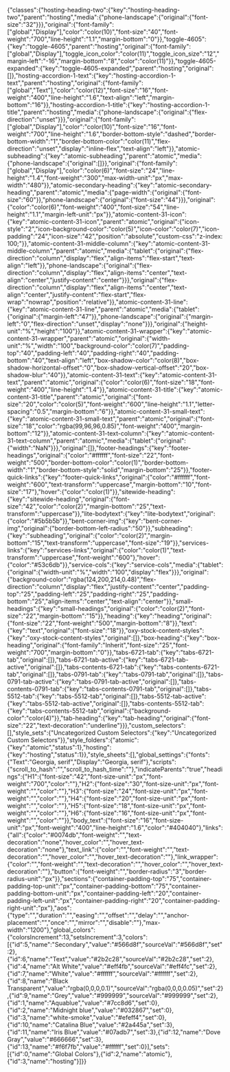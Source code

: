 {"classes":{"hosting-heading-two":{"key":"hosting-heading-two","parent":"hosting","media":{"phone-landscape":{"original":{"font-size":"32"}}},"original":{"font-family":["global","Display"],"color":"color(10)","font-size":"40","font-weight":"700","line-height":"1.1","margin-bottom":"0"}},"toggle-4605":{"key":"toggle-4605","parent":"hosting","original":{"font-family":["global","Display"],"toggle_icon_color":"color(11)","toggle_icon_size":"12","margin-left":"-16","margin-bottom":"8","color":"color(11)"}},"toggle-4605-expanded":{"key":"toggle-4605-expanded","parent":"hosting","original":[]},"hosting-accordion-1-text":{"key":"hosting-accordion-1-text","parent":"hosting","original":{"font-family":["global","Text"],"color":"color(12)","font-size":"16","font-weight":"400","line-height":"1.6","text-align":"left","margin-bottom":"16"}},"hosting-accordion-1-title":{"key":"hosting-accordion-1-title","parent":"hosting","media":{"phone-landscape":{"original":{"flex-direction":"unset"}}},"original":{"font-family":["global","Display"],"color":"color(10)","font-size":"16","font-weight":"700","line-height":"1.6","border-bottom-style":"dashed","border-bottom-width":"1","border-bottom-color":"color(11)","flex-direction":"unset","display":"inline-flex","text-align":"left"}},"atomic-subheading":{"key":"atomic-subheading","parent":"atomic","media":{"phone-landscape":{"original":[]}},"original":{"font-family":["global","Display"],"color":"color(6)","font-size":"24","line-height":"1.4","font-weight":"300","max-width-unit":"px","max-width":"480"}},"atomic-secondary-heading":{"key":"atomic-secondary-heading","parent":"atomic","media":{"page-width":{"original":{"font-size":"60"}},"phone-landscape":{"original":{"font-size":"44"}}},"original":{"color":"color(6)","font-weight":"400","font-size":"54","line-height":"1.1","margin-left-unit":"px"}},"atomic-content-31-icon":{"key":"atomic-content-31-icon","parent":"atomic","original":{"icon-style":"2","icon-background-color":"color(5)","icon-color":"color(7)","icon-padding":"24","icon-size":"42","position":"absolute","custom-css":"z-index: 100;"}},"atomic-content-31-middle-column":{"key":"atomic-content-31-middle-column","parent":"atomic","media":{"tablet":{"original":{"flex-direction":"column","display":"flex","align-items":"flex-start","text-align":"left"}},"phone-landscape":{"original":{"flex-direction":"column","display":"flex","align-items":"center","text-align":"center","justify-content":"center"}}},"original":{"flex-direction":"column","display":"flex","align-items":"center","text-align":"center","justify-content":"flex-start","flex-wrap":"nowrap","position":"relative"}},"atomic-content-31-line":{"key":"atomic-content-31-line","parent":"atomic","media":{"tablet":{"original":{"margin-left":"47"}},"phone-landscape":{"original":{"margin-left":"0","flex-direction":"unset","display":"none"}}},"original":{"height-unit":"%","height":"100"}},"atomic-content-31-wrapper":{"key":"atomic-content-31-wrapper","parent":"atomic","original":{"width-unit":"%","width":"100","background-color":"color(7)","padding-top":"40","padding-left":"40","padding-right":"40","padding-bottom":"40","text-align":"left","box-shadow-color":"color(8)","box-shadow-horizontal-offset":"0","box-shadow-vertical-offset":"20","box-shadow-blur":"40"}},"atomic-content-31-text":{"key":"atomic-content-31-text","parent":"atomic","original":{"color":"color(6)","font-size":"18","font-weight":"400","line-height":"1.4"}},"atomic-content-31-title":{"key":"atomic-content-31-title","parent":"atomic","original":{"font-size":"20","color":"color(5)","font-weight":"600","line-height":"1.1","letter-spacing":"0.5","margin-bottom":"6"}},"atomic-content-31-small-text":{"key":"atomic-content-31-small-text","parent":"atomic","original":{"font-size":"18","color":"rgba(99,96,96,0.85)","font-weight":"400","margin-bottom":"12"}},"atomic-content-31-text-column":{"key":"atomic-content-31-text-column","parent":"atomic","media":{"tablet":{"original":{"width":"NaN"}}},"original":[]},"footer-headings":{"key":"footer-headings","original":{"color":"#ffffff","font-size":"22","font-weight":"500","border-bottom-color":"color(1)","border-bottom-width":"1","border-bottom-style":"solid","margin-bottom":"25"}},"footer-quick-links":{"key":"footer-quick-links","original":{"color":"#ffffff","font-weight":"600","text-transform":"uppercase","margin-bottom":"10","font-size":"17"},"hover":{"color":"color(1)"}},"sitewide-heading":{"key":"sitewide-heading","original":{"font-size":"42","color":"color(2)","margin-bottom":"25","text-transform":"uppercase"}},"lite-bodytext":{"key":"lite-bodytext","original":{"color":"#5b5b5b"}},"bent-corner-img":{"key":"bent-corner-img","original":{"border-bottom-left-radius":"50"}},"subheading":{"key":"subheading","original":{"color":"color(2)","margin-bottom":"15","text-transform":"uppercase","font-size":"19"}},"services-links":{"key":"services-links","original":{"color":"color(1)","text-transform":"uppercase","font-weight":"600"},"hover":{"color":"#53c6db"}},"service-cols":{"key":"service-cols","media":{"tablet":{"original":{"width-unit":"%","width":"100","display":"flex"}}},"original":{"background-color":"rgba(124,200,214,0.48)","flex-direction":"column","display":"flex","justify-content":"center","padding-top":"25","padding-left":"25","padding-right":"25","padding-bottom":"25","align-items":"center","text-align":"center"}},"small-headings":{"key":"small-headings","original":{"color":"color(2)","font-size":"22","margin-bottom":"15"}},"heading":{"key":"heading","original":{"font-size":"22","font-weight":"500","margin-bottom":"8"}},"text":{"key":"text","original":{"font-size":"18"}},"oxy-stock-content-styles":{"key":"oxy-stock-content-styles","original":[]},"box-heading":{"key":"box-heading","original":{"font-family":"Inherit","font-size":"25","font-weight":"700","margin-bottom":"0"}},"tabs-6721-tab":{"key":"tabs-6721-tab","original":[]},"tabs-6721-tab-active":{"key":"tabs-6721-tab-active","original":[]},"tabs-contents-6721-tab":{"key":"tabs-contents-6721-tab","original":[]},"tabs-0791-tab":{"key":"tabs-0791-tab","original":[]},"tabs-0791-tab-active":{"key":"tabs-0791-tab-active","original":[]},"tabs-contents-0791-tab":{"key":"tabs-contents-0791-tab","original":[]},"tabs-5512-tab":{"key":"tabs-5512-tab","original":[]},"tabs-5512-tab-active":{"key":"tabs-5512-tab-active","original":[]},"tabs-contents-5512-tab":{"key":"tabs-contents-5512-tab","original":{"background-color":"color(4)"}},"tab-heading":{"key":"tab-heading","original":{"font-size":"22","text-decoration":"underline"}}},"custom_selectors":[],"style_sets":{"Uncategorized Custom Selectors":{"key":"Uncategorized Custom Selectors"}},"style_folders":{"atomic":{"key":"atomic","status":1},"hosting":{"key":"hosting","status":1}},"style_sheets":[],"global_settings":{"fonts":{"Text":"Georgia, serif","Display":"Georgia, serif"},"scripts":{"scroll_to_hash":"","scroll_to_hash_time":""},"indicateParents":"true","headings":{"H1":{"font-size":"42","font-size-unit":"px","font-weight":"700","color":""},"H2":{"font-size":"30","font-size-unit":"px","font-weight":"","color":""},"H3":{"font-size":"24","font-size-unit":"px","font-weight":"","color":""},"H4":{"font-size":"20","font-size-unit":"px","font-weight":"","color":""},"H5":{"font-size":"18","font-size-unit":"px","font-weight":"","color":""},"H6":{"font-size":"16","font-size-unit":"px","font-weight":"","color":""}},"body_text":{"font-size":"16","font-size-unit":"px","font-weight":"400","line-height":"1.6","color":"#404040"},"links":{"all":{"color":"#0074db","font-weight":"","text-decoration":"none","hover_color":"","hover_text-decoration":"none"},"text_link":{"color":"","font-weight":"","text-decoration":"","hover_color":"","hover_text-decoration":""},"link_wrapper":{"color":"","font-weight":"","text-decoration":"","hover_color":"","hover_text-decoration":""},"button":{"font-weight":"","border-radius":"3","border-radius-unit":"px"}},"sections":{"container-padding-top":"75","container-padding-top-unit":"px","container-padding-bottom":"75","container-padding-bottom-unit":"px","container-padding-left":"20","container-padding-left-unit":"px","container-padding-right":"20","container-padding-right-unit":"px"},"aos":{"type":"","duration":"","easing":"","offset":"","delay":"","anchor-placement":"","once":"","mirror":"","disable":""},"max-width":"1200"},"global_colors":{"colorsIncrement":13,"setsIncrement":3,"colors":[{"id":5,"name":"Secondary","value":"#566d8f","sourceVal":"#566d8f","set":2},{"id":6,"name":"Text","value":"#2b2c28","sourceVal":"#2b2c28","set":2},{"id":4,"name":"Alt White","value":"#eff4fb","sourceVal":"#eff4fc","set":2},{"id":7,"name":"White","value":"#ffffff","sourceVal":"#ffffff","set":2},{"id":8,"name":"Black Transparent","value":"rgba(0,0,0,0.1)","sourceVal":"rgba(0,0,0,0.05)","set":2},{"id":9,"name":"Grey","value":"#999999","sourceVal":"#999999","set":2},{"id":1,"name":"Aquablue","value":"#7cc8d6","set":0},{"id":2,"name":"Midnight blue","value":"#032867","set":0},{"id":3,"name":"white-smoke","value":"#efeff4","set":0},{"id":10,"name":"Catalina Blue","value":"#2a445a","set":3},{"id":11,"name":"Iris Blue","value":"#07adb7","set":3},{"id":12,"name":"Dove Gray","value":"#666666","set":3},{"id":13,"name":"#f6f7fb","value":"#ffffff","set":0}],"sets":[{"id":0,"name":"Global Colors"},{"id":2,"name":"atomic"},{"id":3,"name":"hosting"}]}}
